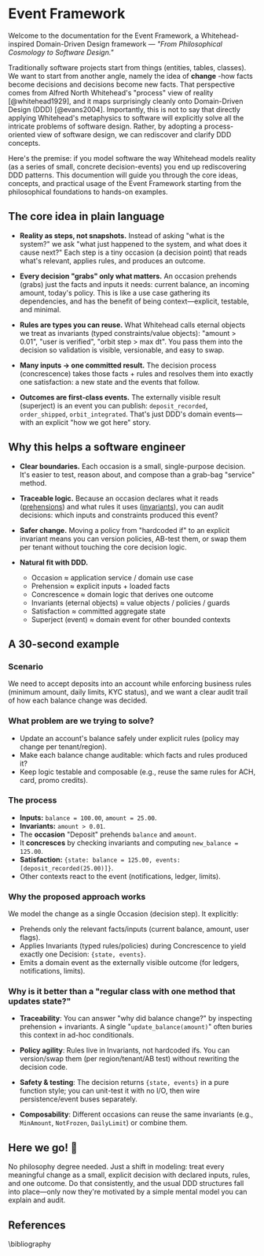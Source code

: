# Event Framework

Welcome to the documentation for the Event Framework, a Whitehead-inspired Domain-Driven Design framework — *"From Philosophical Cosmology to Software Design."*


Traditionally software projects start from things (entities, tables, classes). We want to start from another angle, namely the idea of **change** -how facts become decisions and decisions become new facts. That perspective comes from Alfred North Whitehead's "process" view of reality [@whitehead1929], and it maps surprisingly cleanly onto Domain-Driven Design (DDD) [@evans2004]. Importantly, this is not to say that directly applying Whitehead's metaphysics to software will explicitly solve all the intricate problems of software design. Rather, by adopting a process-oriented view of software design, we can rediscover and clarify DDD concepts.

Here's the premise: if you model software the way Whitehead models reality (as a series of small, concrete decision-events) you end up rediscovering DDD patterns. This documention will guide you through the core ideas, concepts, and practical usage of the Event Framework starting from the philosophical foundations to hands-on examples.

## The core idea in plain language

- **Reality as steps, not snapshots.**
Instead of asking "what is the system?" we ask "what just happened to the system, and what does it cause next?" Each step is a tiny occasion (a decision point) that reads what's relevant, applies rules, and produces an outcome.

- **Every decision "grabs" only what matters.**
An occasion prehends (grabs) just the facts and inputs it needs: current balance, an incoming amount, today's policy. This is like a use case gathering its dependencies, and has
the benefit of being context—explicit, testable, and minimal.

- **Rules are types you can reuse.**
What Whitehead calls eternal objects we treat as invariants (typed constraints/value objects): "amount > 0.01", "user is verified", "orbit step > max dt". You pass them into the decision so validation is visible, versionable, and easy to swap.

- **Many inputs → one committed result.**
The decision process (concrescence) takes those facts + rules and resolves them into exactly one satisfaction: a new state and the events that follow.

- **Outcomes are first-class events.**
The externally visible result (superject) is an event you can publish: `deposit_recorded`, `order_shipped`, `orbit_integrated`. That's just DDD's domain events—with an explicit "how we got here" story.

## Why this helps a software engineer

- **Clear boundaries.**
Each occasion is a small, single-purpose decision. It's easier to test, reason about, and compose than a grab-bag "service" method.

- **Traceable logic.**
Because an occasion declares what it reads ([prehensions](glossary.md#prehension)) and what rules it uses ([invariants](glossary.md#invariant)), you can audit decisions: which inputs and constraints produced this event?

- **Safer change.**
Moving a policy from "hardcoded if" to an explicit invariant means you can version policies, AB-test them, or swap them per tenant without touching the core decision logic.

- **Natural fit with DDD.**

    - Occasion ≈ application service / domain use case
    - Prehension ≈ explicit inputs + loaded facts
    - Concrescence ≈ domain logic that derives one outcome
    - Invariants (eternal objects) ≈ value objects / policies / guards
    - Satisfaction ≈ committed aggregate state
    - Superject (event) ≈ domain event for other bounded contexts

## A 30-second example

### Scenario
We need to accept deposits into an account while enforcing business rules (minimum amount, daily limits, KYC status), and we want a clear audit trail of how each balance change was decided.

### What problem are we trying to solve?
- Update an account's balance safely under explicit rules (policy may change per tenant/region).
- Make each balance change auditable: which facts and rules produced it?
- Keep logic testable and composable (e.g., reuse the same rules for ACH, card, promo credits).

### The process
- **Inputs:** `balance = 100.00`, `amount = 25.00`.
- **Invariants:** `amount > 0.01`.
- The **occasion** "Deposit" prehends `balance` and `amount`.
- It **concresces** by checking invariants and computing `new_balance = 125.00`.
- **Satisfaction:** `{state: balance = 125.00, events: [deposit_recorded(25.00)]}`.
- Other contexts react to the event (notifications, ledger, limits).

### Why the proposed approach works
We model the change as a single Occasion (decision step). It explicitly:

- Prehends only the relevant facts/inputs (current balance, amount, user flags).
- Applies Invariants (typed rules/policies) during Concrescence to yield exactly one Decision: `{state, events}`.
- Emits a domain event as the externally visible outcome (for ledgers, notifications, limits).

### Why is it better than a "regular class with one method that updates state?"

- **Traceability**: You can answer "why did balance change?" by inspecting prehension + invariants. A single "`update_balance(amount)`" often buries this context in ad-hoc conditionals.

- **Policy agility**: Rules live in Invariants, not hardcoded ifs. You can version/swap them (per region/tenant/AB test) without rewriting the decision code.

- **Safety & testing**: The decision returns `{state, events}` in a pure function style; you can unit-test it with no I/O, then wire persistence/event buses separately.

- **Composability**: Different occasions can reuse the same invariants (e.g., `MinAmount`, `NotFrozen`, `DailyLimit`) or combine them.

## Here we go! 🚀
No philosophy degree needed. Just a shift in modeling: treat every meaningful change as a small, explicit decision with declared inputs, rules, and one outcome. Do that consistently, and the usual DDD structures fall into place—only now they're motivated by a simple mental model you can explain and audit.

## References
\bibliography
